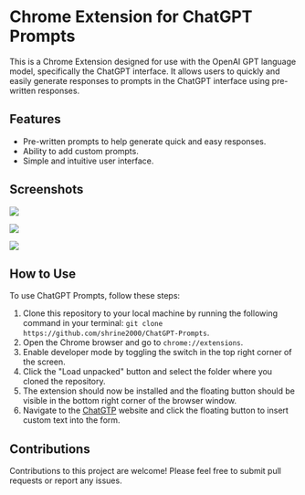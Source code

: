 
# Chrome Extension for ChatGPT Prompts

This is a Chrome Extension designed for use with the OpenAI GPT language model, specifically the ChatGPT interface. It allows users to quickly and easily generate responses to prompts in the ChatGPT interface using pre-written responses.

## Features

-   Pre-written prompts to help generate quick and easy responses.
-   Ability to add custom prompts.
-   Simple and intuitive user interface.

## Screenshots

![](https://raw.githubusercontent.com/shrine2000/PromptGPT/main/screenshots/Screenshot%20from%202023-09-21%2017-55-16.png)

![](https://raw.githubusercontent.com/shrine2000/PromptGPT/main/screenshots/Screenshot%20from%202023-09-21%2017-55-53.png)

![](https://raw.githubusercontent.com/shrine2000/PromptGPT/main/screenshots/Screenshot%20from%202023-09-21%2017-56-19.png)
## How to Use

To use ChatGPT Prompts, follow these steps:

1.  Clone this repository to your local machine by running the following command in your terminal: `git clone https://github.com/shrine2000/ChatGPT-Prompts`.
2.  Open the Chrome browser and go to `chrome://extensions`.
3.  Enable developer mode by toggling the switch in the top right corner of the screen.
4.  Click the "Load unpacked" button and select the folder where you cloned the repository.
5.  The extension should now be installed and the floating button should be visible in the bottom right corner of the browser window.
6.  Navigate to the [ChatGTP](https://chat.openai.com) website and click the floating button to insert custom text into the form.

## Contributions

Contributions to this project are welcome! Please feel free to submit pull requests or report any issues.
